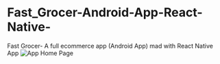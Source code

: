 # Fast_Grocer-Android-App-React-Native-
Fast Grocer- A full ecommerce app (Android App) mad with React Native
App 
![App Home Page](https://i.ibb.co/bvTzvLv/Screenshot-2023-01-22-212338.png)
